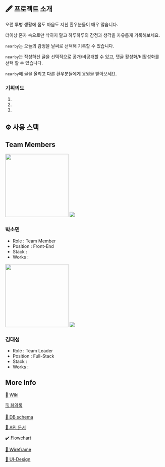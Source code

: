 ## 🖋 프로젝트 소개

오랜 투병 생활에 몸도 마음도 지친 환우분들이 매우 많습니다.

더이상 혼자 속으로만 삭히지 말고 하루하루의 감정과 생각을 자유롭게 기록해보세요.

`nearby`는 오늘의 감정을 날씨로 선택해 기록할 수 있습니다.

`nearby`는 작성하신 글을 선택적으로 공개/비공개할 수 있고, 댓글 활성화/비활성화를 선택 할 수 있습니다.

`nearby`에 글을 올리고 다른 환우분들에게 응원을 받아보세요.

### 기획의도
1. 
2.
3. 
 
 
## ⚙️ 사용 스택

## Team Members

<img src = "https://user-images.githubusercontent.com/85698976/143169476-4b176358-7440-4327-b52b-6b3009c05fd6.jpg" width="200px">
<a href="https://github.com/devSominPark"><img src = "https://img.shields.io/badge/devSominPark-black?style=for-the-badge&logo=GitHub&logoColor=white"></a>

### 박소민 
* Role : Team Member
* Position : Front-End
* Stack : 
* Works :

<img src = "https://user-images.githubusercontent.com/85698976/143169456-993f78b0-cb49-4289-82fc-7f143a434b08.jpeg" width="200px">
<a href="https://github.com/daeseongkim05"><img src = "https://img.shields.io/badge/daeseongkim05-black?style=for-the-badge&logo=GitHub&logoColor=white"></a>

### 김대성 
* Role : Team Leader
* Position : Full-Stack
* Stack : 
* Works :

## More Info

[👾  Wiki]()

[🗓  회의록](https://github.com/daeseongkim05/nearby/projects/2)

[🐬 DB schema]()

[🐳 API 문서]()

[✔️ Flowchart]()

[📐 Wireframe]()

[🎨 UI-Design]()
